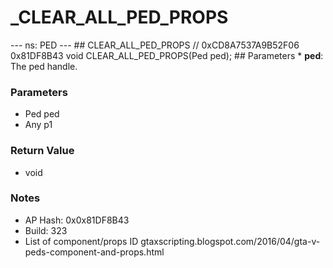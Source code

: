 # _CLEAR_ALL_PED_PROPS

--- ns: PED --- ## CLEAR_ALL_PED_PROPS  // 0xCD8A7537A9B52F06 0x81DF8B43 void CLEAR_ALL_PED_PROPS(Ped ped);  ## Parameters * **ped**: The ped handle.

### Parameters
* Ped ped
* Any p1

### Return Value
* void

### Notes
* AP Hash: 0x0x81DF8B43
* Build: 323
* List of component/props ID
gtaxscripting.blogspot.com/2016/04/gta-v-peds-component-and-props.html

